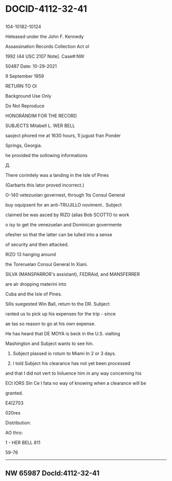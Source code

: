 # DOCID-4112-32-41

##
104-10182-10124

Heleased under the John F. Kennedy

Assassination Records Collection Act ol

1992 (44 USC 2107 Note]. Case#:NW

50487 Date: 10-29-2021

9 September 1959

RETURN TO OI

Background Use Only

Do Not Reproduce

HONORÁNDIM FOR THE RECORD

SUBJECTS Mitabell L. WER BELL

saoject phored me at 1630 hours, 1l jugust fran Ponder

Springs, Georgia.

he provided the sollowing informations

Д.

There corinitely was a landing in the Isle of Pines

(Garbarts this lator proved incorrect.)

O-140 vetezuolan governest, through 1ts Consul General

buy oquipsent for an anti-TRUJILLO noviment.. Subject

claimed be was asced by RIZO (alias Bob SCOTTO to work

o isy to get the venezuelan and Dominican govermente

ofesher so that the latter can be lulled into a sense

of security and then attacked.

RIZO 13 hanging around

the Toreruelan Consul General In Xiani.

SILVA (MANSPARROR's assistant), FEDRAid, and MANSFERRER

are air dropping materini into

Cuba and the Isle of Pines.

Sills suegested Win Ball, retum to the DR. Subject

ranted us to pick up his expenses for the trip - since

ae tas so reason to go at his own expense.

He has heard that DE MOYA is beck in the U.S. vialting

Mashington and Subject wants to see hin.

1. Subject plassed io rotum to Miami In 2 or 3 days.

2. I told Subject his clearance has not yet been processed

and that I did not vert to Iniluence him in any way concerning his

ECt IORS SIn Ce I fata no way of knowing when a clearance will be

granted.

E4(2703

020res

Distribution:

AO thro:

1 - HER BELL 811

59-76

---

NW 65987 Docld:4112-32-41
---

